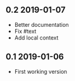 0.2 2019-01-07
--------------

* Better documentation
* Fix #text
* Add local context

0.1 2019-01-06
--------------

* First working version
